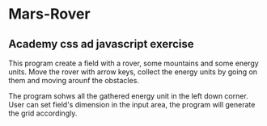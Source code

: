 # Mars-Rover
## Academy css ad javascript exercise

This program create a field with a rover, some mountains and some energy units.
Move the rover with arrow keys, collect the energy units by going on them and moving arounf the obstacles.

The program sohws all the gathered energy unit in the left down corner.
User can set field's dimension in the input area, the program will generate the grid accordingly.
